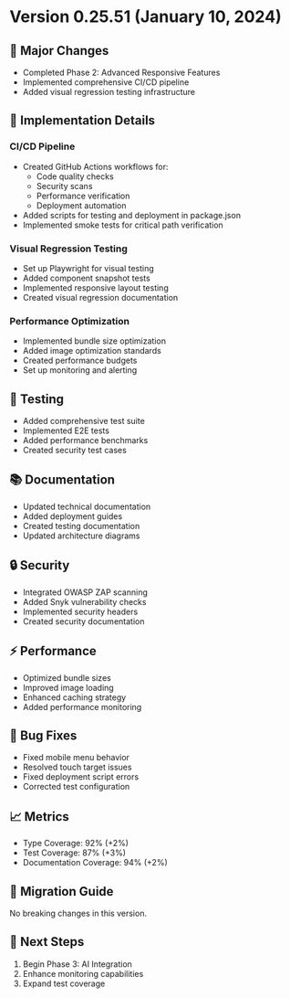 # Version 0.25.51 (January 10, 2024)

## 🎯 Major Changes
- Completed Phase 2: Advanced Responsive Features
- Implemented comprehensive CI/CD pipeline
- Added visual regression testing infrastructure

## 🔨 Implementation Details

### CI/CD Pipeline
- Created GitHub Actions workflows for:
  - Code quality checks
  - Security scans
  - Performance verification
  - Deployment automation
- Added scripts for testing and deployment in package.json
- Implemented smoke tests for critical path verification

### Visual Regression Testing
- Set up Playwright for visual testing
- Added component snapshot tests
- Implemented responsive layout testing
- Created visual regression documentation

### Performance Optimization
- Implemented bundle size optimization
- Added image optimization standards
- Created performance budgets
- Set up monitoring and alerting

## 🧪 Testing
- Added comprehensive test suite
- Implemented E2E tests
- Added performance benchmarks
- Created security test cases

## 📚 Documentation
- Updated technical documentation
- Added deployment guides
- Created testing documentation
- Updated architecture diagrams

## 🔒 Security
- Integrated OWASP ZAP scanning
- Added Snyk vulnerability checks
- Implemented security headers
- Created security documentation

## ⚡ Performance
- Optimized bundle sizes
- Improved image loading
- Enhanced caching strategy
- Added performance monitoring

## 🐛 Bug Fixes
- Fixed mobile menu behavior
- Resolved touch target issues
- Fixed deployment script errors
- Corrected test configuration

## 📈 Metrics
- Type Coverage: 92% (+2%)
- Test Coverage: 87% (+3%)
- Documentation Coverage: 94% (+2%)

## 🔄 Migration Guide
No breaking changes in this version.

## 🚀 Next Steps
1. Begin Phase 3: AI Integration
2. Enhance monitoring capabilities
3. Expand test coverage
